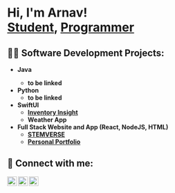 <h1>Hi, I'm Arnav! <br/> <a href="https://www.linkedin.com/in/arnavjainpro/">Student</a>, <a href="https://github.com/arnavjainpro">Programmer</a> 


<h2>👨‍💻 Software Development Projects:</h2>

- <b>Java
  - to be linked
- <b>Python</b>
  - to be linked
- <b>SwiftUI</b>
  - [Inventory Insight](https://github.com/arnavjainpro/InventoryInsight)
  - Weather App
- <b>Full Stack Website and App (React, NodeJS, HTML)</b>
  - [STEMVERSE](https://github.com/arnavjainpro/stemverse)
  - [Personal Portfolio](https://github.com/arnavjainpro/Arnav-Jain-Portfolio)

<h2> 🤳 Connect with me:</h2>

[<img align="left" alt="JoshMadakor | Twitter" width="22px" src="https://cdn.jsdelivr.net/npm/simple-icons@v3/icons/twitter.svg" />][twitter]
[<img align="left" alt="JoshMadakor | LinkedIn" width="22px" src="https://cdn.jsdelivr.net/npm/simple-icons@v3/icons/linkedin.svg" />][linkedin]
[<img align="left" alt="JoshMadakor | Instagram" width="22px" src="https://cdn.jsdelivr.net/npm/simple-icons@v3/icons/instagram.svg" />][instagram]

[twitter]: https://twitter.com/ajarnav
[instagram]: https://www.instagram.com/arnxv_jain/
[linkedin]: https://www.linkedin.com/in/arnavjainpro/

<!--
**joshmadakor1/joshmadakor1** is a ✨ _special_ ✨ repository because its `README.md` (this file) appears on your GitHub profile.

Here are some ideas to get you started:

- 🔭 I’m currently working on ...
- 🌱 I’m currently learning ...
- 👯 I’m looking to collaborate on ...
- 🤔 I’m looking for help with ...
- 💬 Ask me about ...
- 📫 How to reach me: ...
- 😄 Pronouns: ...
- ⚡ Fun fact: ...
-->
